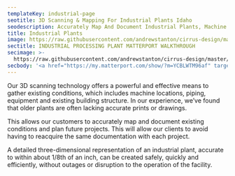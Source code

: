 ```yaml
---
templateKey: industrial-page
seotitle: 3D Scanning & Mapping For Industrial Plants Idaho
seodescription: Accurately Map And Document Industrial Plants, Machine Locations, Concrete Scanning, Confined Space Scanning, And Piping For 3D Viewing In Idaho
title: Industrial Plants
image: https://raw.githubusercontent.com/andrewstanton/cirrus-design/master/src/img/content/industial%20plants/industial-4.jpg
sectitle: INDUSTRIAL PROCESSING PLANT MATTERPORT WALKTHROUGH
secimage: >-
  https://raw.githubusercontent.com/andrewstanton/cirrus-design/master/src/img/content/industial%20plants/industial-3.jpg
secbody: '<a href="https://my.matterport.com/show/?m=YCBLWTM96af" target="_blank">Generate a 2D blueprint from a 3D scan</a>'
---
```


Our 3D scanning technology offers a powerful and effective means to gather existing conditions, which includes machine locations, piping, equipment and existing building structure. In our experience, we’ve found that older plants are often lacking accurate prints or drawings.

This allows our customers to accurately map and document existing conditions and plan future projects. This will allow our clients to avoid having to reacquire the same documentation with each project.

A detailed three-dimensional representation of an industrial plant, accurate to within about 1/8th of an inch, can be created safely, quickly and efficiently, without outages or disruption to the operation of the facility.
